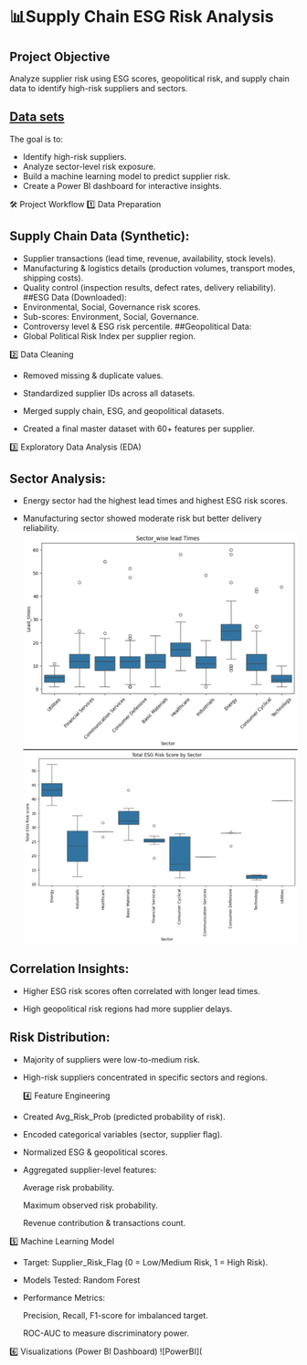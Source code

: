 # 📊Supply Chain ESG Risk Analysis

## Project Objective
Analyze supplier risk using ESG scores, geopolitical risk, and supply chain data to identify high-risk suppliers and sectors.

## [Data sets](https://drive.google.com/drive/folders/15TpAQFVULgdmsL5SiO0QZa2RVfFbuz9M?usp=sharing)

The goal is to:
- Identify high-risk suppliers.
- Analyze sector-level risk exposure.
- Build a machine learning model to predict supplier risk.
- Create a Power BI dashboard for interactive insights.

🛠️ Project Workflow
1️⃣ Data Preparation
## Supply Chain Data (Synthetic):
- Supplier transactions (lead time, revenue, availability, stock levels).
- Manufacturing & logistics details (production volumes, transport modes, shipping costs).
- Quality control (inspection results, defect rates, delivery reliability).
##ESG Data (Downloaded):
- Environmental, Social, Governance risk scores.
- Sub-scores: Environment, Social, Governance.
- Controversy level & ESG risk percentile.
##Geopolitical Data:
- Global Political Risk Index per supplier region.

2️⃣ Data Cleaning

- Removed missing & duplicate values.

- Standardized supplier IDs across all datasets.

- Merged supply chain, ESG, and geopolitical datasets.

- Created a final master dataset with 60+ features per supplier.

3️⃣ Exploratory Data Analysis (EDA)
## Sector Analysis:

- Energy sector had the highest lead times and highest ESG risk scores.

- Manufacturing sector showed moderate risk but better delivery reliability.
  ![ Sector wise Lead Times](Sector_wise_Lead_time.png)
  ![ Sector wise Lead Times](Sector_wise_ESG_Risk.png)
  

## Correlation Insights:

- Higher ESG risk scores often correlated with longer lead times.

- High geopolitical risk regions had more supplier delays.

## Risk Distribution:

- Majority of suppliers were low-to-medium risk.

- High-risk suppliers concentrated in specific sectors and regions.

  4️⃣ Feature Engineering

- Created Avg_Risk_Prob (predicted probability of risk).

- Encoded categorical variables (sector, supplier flag).

- Normalized ESG & geopolitical scores.

- Aggregated supplier-level features:

  Average risk probability.

  Maximum observed risk probability.

  Revenue contribution & transactions count.

5️⃣ Machine Learning Model

- Target: Supplier_Risk_Flag (0 = Low/Medium Risk, 1 = High Risk).

- Models Tested:  Random Forest

- Performance Metrics:

   Precision, Recall, F1-score for imbalanced target.

  ROC-AUC to measure discriminatory power.

6️⃣ Visualizations (Power BI Dashboard)
![PowerBI](
 
